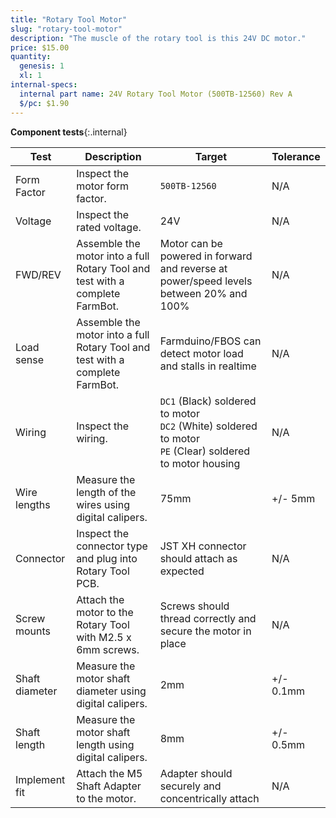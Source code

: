```yaml
---
title: "Rotary Tool Motor"
slug: "rotary-tool-motor"
description: "The muscle of the rotary tool is this 24V DC motor."
price: $15.00
quantity:
  genesis: 1
  xl: 1
internal-specs:
  internal part name: 24V Rotary Tool Motor (500TB-12560) Rev A
  $/pc: $1.90
---
```


**Component tests**{:.internal}

|Test         |Description  |Target       |Tolerance    |
|-------------|-------------|-------------|-------------|
|Form Factor  |Inspect the motor form factor.|`500TB-12560`|N/A
|Voltage      |Inspect the rated voltage.|24V|N/A
|FWD/REV      |Assemble the motor into a full Rotary Tool and test with a complete FarmBot.|Motor can be powered in forward and reverse at power/speed levels between 20% and 100%|N/A
|Load sense   |Assemble the motor into a full Rotary Tool and test with a complete FarmBot.|Farmduino/FBOS can detect motor load and stalls in realtime|N/A
|Wiring       |Inspect the wiring.|`DC1` (Black) soldered to motor<br>`DC2` (White) soldered to motor<br>`PE` (Clear) soldered to motor housing|N/A
|Wire lengths |Measure the length of the wires using digital calipers.|75mm|+/- 5mm
|Connector    |Inspect the connector type and plug into Rotary Tool PCB.|JST XH connector should attach as expected|N/A
|Screw mounts |Attach the motor to the Rotary Tool with M2.5 x 6mm screws.|Screws should thread correctly and secure the motor in place|N/A
|Shaft diameter|Measure the motor shaft diameter using digital calipers.|2mm|+/- 0.1mm
|Shaft length |Measure the motor shaft length using digital calipers.|8mm|+/- 0.5mm
|Implement fit|Attach the M5 Shaft Adapter to the motor.|Adapter should securely and concentrically attach|N/A
